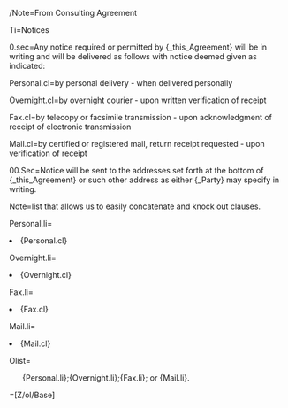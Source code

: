 /Note=From Consulting Agreement
 
Ti=Notices

0.sec=Any notice required or permitted by {_this_Agreement} will be in writing and will be delivered as follows with notice deemed given as indicated:

Personal.cl=by personal delivery - when delivered personally

Overnight.cl=by overnight courier - upon written verification of receipt

Fax.cl=by telecopy or facsimile transmission - upon acknowledgment of receipt of electronic transmission

Mail.cl=by certified or registered mail, return receipt requested - upon verification of receipt

00.Sec=Notice will be sent to the addresses set forth at the bottom of {_this_Agreement} or such other address as either {_Party} may specify in writing.

Note=list that allows us to easily concatenate and knock out clauses. 

Personal.li=<li>{Personal.cl}

Overnight.li=<li>{Overnight.cl}

Fax.li=<li>{Fax.cl}

Mail.li=<li>{Mail.cl}

Olist=<ol>{Personal.li};{Overnight.li};{Fax.li}; or {Mail.li}.</ol>

=[Z/ol/Base]
